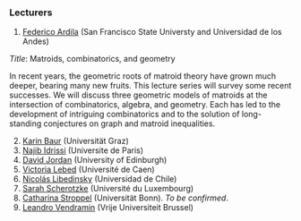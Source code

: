 ### Lecturers

1. [Federico Ardila](http://math.sfsu.edu/federico/) (San Francisco State Universty and Universidad de los Andes)

_Title_: Matroids, combinatorics, and geometry

In recent years, the geometric roots of matroid theory have grown much deeper, bearing many new fruits. This lecture series will survey some recent successes. We will discuss three geometric models of matroids at the intersection of combinatorics, algebra, and geometry. Each has led to the development of intriguing combinatorics and to the solution of long-standing conjectures on graph and matroid inequalities.

2. [Karin Baur](https://imsc.uni-graz.at/baur/) (Universität Graz)
3. [Najib Idrissi](https://idrissi.eu) (Universite de Paris)
4. [David Jordan](https://www.maths.ed.ac.uk/~djordan/) (University of Edinburgh)
5. [Victoria Lebed](https://www.maths.tcd.ie/~lebed/) (Université de Caen)
6. [Nicolás Libedinsky](https://nicolaslibedinsky.cl) (Universidad de Chile)
7. [Sarah Scherotzke](https://wwwde.uni.lu/research/fstm/dmath/people/sarah_scherotzke) (Université du Luxembourg)
8. [Catharina Stroppel](https://www.math.uni-bonn.de/ag/stroppel/) (Universität Bonn). _To be confirmed_.
9. [Leandro Vendramin](https://vendramin.github.io) (Vrije Universiteit Brussel)
